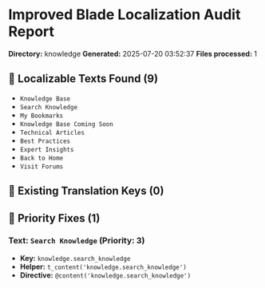 # Improved Blade Localization Audit Report

**Directory:** knowledge
**Generated:** 2025-07-20 03:52:37
**Files processed:** 1

## 📝 Localizable Texts Found (9)

- `Knowledge Base`
- `Search Knowledge`
- `My Bookmarks`
- `Knowledge Base Coming Soon`
- `Technical Articles`
- `Best Practices`
- `Expert Insights`
- `Back to Home`
- `Visit Forums`

## 🔑 Existing Translation Keys (0)


## 🎯 Priority Fixes (1)

### Text: `Search Knowledge` (Priority: 3)
- **Key:** `knowledge.search_knowledge`
- **Helper:** `t_content('knowledge.search_knowledge')`
- **Directive:** `@content('knowledge.search_knowledge')`

